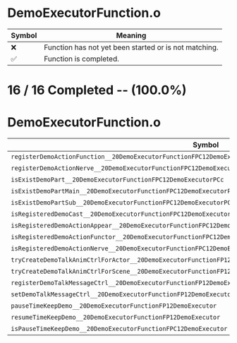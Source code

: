 # DemoExecutorFunction.o
| Symbol | Meaning 
| ------------- | ------------- 
| :x: | Function has not yet been started or is not matching. 
| :white_check_mark: | Function is completed. 


# 16 / 16 Completed -- (100.0%)
# DemoExecutorFunction.o
| Symbol | Decompiled? |
| ------------- | ------------- |
| `registerDemoActionFunction__20DemoExecutorFunctionFPC12DemoExecutorPC9LiveActorRCQ22MR11FunctorBasePCc` | :white_check_mark: |
| `registerDemoActionNerve__20DemoExecutorFunctionFPC12DemoExecutorPC9LiveActorPC5NervePCc` | :white_check_mark: |
| `isExistDemoPart__20DemoExecutorFunctionFPC12DemoExecutorPCc` | :white_check_mark: |
| `isExistDemoPartMain__20DemoExecutorFunctionFPC12DemoExecutorPCc` | :white_check_mark: |
| `isExistDemoPartSub__20DemoExecutorFunctionFPC12DemoExecutorPCc` | :white_check_mark: |
| `isRegisteredDemoCast__20DemoExecutorFunctionFPC12DemoExecutorPC9LiveActor` | :white_check_mark: |
| `isRegisteredDemoActionAppear__20DemoExecutorFunctionFPC12DemoExecutorPC9LiveActor` | :white_check_mark: |
| `isRegisteredDemoActionFunctor__20DemoExecutorFunctionFPC12DemoExecutorPC9LiveActor` | :white_check_mark: |
| `isRegisteredDemoActionNerve__20DemoExecutorFunctionFPC12DemoExecutorPC9LiveActor` | :white_check_mark: |
| `tryCreateDemoTalkAnimCtrlForActor__20DemoExecutorFunctionFP12DemoExecutorP9LiveActorPCcPCc` | :white_check_mark: |
| `tryCreateDemoTalkAnimCtrlForScene__20DemoExecutorFunctionFP12DemoExecutorP9LiveActorRC12JMapInfoIterPCcPCcll` | :white_check_mark: |
| `registerDemoTalkMessageCtrl__20DemoExecutorFunctionFP12DemoExecutorP9LiveActorP15TalkMessageCtrl` | :white_check_mark: |
| `setDemoTalkMessageCtrl__20DemoExecutorFunctionFP12DemoExecutorPC9LiveActorP15TalkMessageCtrl` | :white_check_mark: |
| `pauseTimeKeepDemo__20DemoExecutorFunctionFP12DemoExecutor` | :white_check_mark: |
| `resumeTimeKeepDemo__20DemoExecutorFunctionFP12DemoExecutor` | :white_check_mark: |
| `isPauseTimeKeepDemo__20DemoExecutorFunctionFPC12DemoExecutor` | :white_check_mark: |
